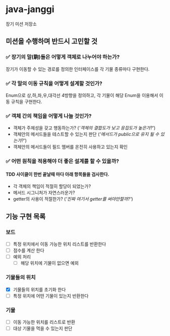 # java-janggi

장기 미션 저장소

## 미션을 수행하며 반드시 고민할 것
### ✅ 장기의 말(駒)들은 어떻게 객체로 나누어야 하는가?
장기가 이동할 수 있는 경로를 정의한 인터페이스를 각 기물 종류마다 구현한다.

### ✅ 각 말의 이동 규칙을 어떻게 설계할 것인가?
Enum으로 상,하,좌,우,대각선 4방향을 정의하고, 각 기물이 해당 Enum을 이용해서 이동 규칙을 구현한다.

### ✅ 객체 간의 책임을 어떻게 나눌 것인가?
- 객체가 주체성을 갖고 행동하는가? (_'객체의 결합도가 낮고 응집도가 높은가?'_)
- 객체안의 메서드들을 테스트할 수 있는지 판단 (_'메서드가 public으로 유지 될 수 있는가?'_)
- 객체안의 메서드들이 필드 멤버를 온전히 사용하고 있는지 확인


### ✅ 어떤 원칙을 적용해야 더 좋은 설계를 할 수 있을까?
#### TDD 사이클이 한번 끝날때 마다 아래 항목들을 검사한다.
- 각 객체의 책임이 적절히 할당이 되었는가?
- 메서드 시그니처가 자연스러운가?
- getter의 사용이 적절한가? (_'진짜 여기서 getter를 써야만할까?'_)

## 기능 구현 목록

### 보드
- [ ] 특정 위치에서 이동 가능한 위치 리스트를 반환한다
- [ ] 점수를 계산 한다
- [ ] 예외 처리
  - [ ] 해당 위치에 기물이 없으면 예외

### 기물들의 위치
- [x] 기물들의 위치를 초기화 한다
- [ ] 특정 위치에 어떤 기물이 있는지 반환한다

### 기물
- [ ] 이동 가능한 위치를 리스트로 반환
- [ ] 대상 기물을 먹을 수 있는지 판단
